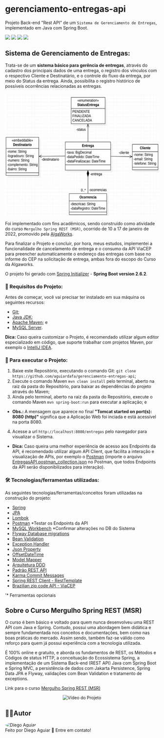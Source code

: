 # gerenciamento-entregas-api

Projeto Back-end "Rest API" de um `Sistema de Gerenciamento de Entregas`, implementado em Java com Spring Boot.

<a href="#backers" alt="Last Commit">
<img src="https://img.shields.io/github/last-commit/aguiardafa/gerenciamento-entregas-api" /></a>
<a href="https://github.com/aguiardafa/gerenciamento-entregas-api/pulse" alt="Activity">
<img src="https://img.shields.io/github/commit-activity/y/aguiardafa/gerenciamento-entregas-api" /></a>
<a href="#backers" alt="Repository Size">
<img src="https://img.shields.io/github/repo-size/aguiardafa/gerenciamento-entregas-api" /></a>
<a href="#backers" alt="Language Portuguese">
<img src="https://img.shields.io/badge/language-Portuguese-yellow" /></a>

## Sistema de Gerenciamento de Entregas:

Trata-se de um <b>sistema básico para gerência de entregas</b>, através do cadastro dos principais dados de uma entrega, o registro dos vínculos com o respectivo Cliente e Destinatário, e o controle do fluxo da entrega, por meio do Status da entrega. Ainda, possibilita o registro histórico de possíveis ocorrências relacionadas as entregas.

<p align="center"><img alt="Imagem do Projeto" id="imagem" title="#Projeto" height="400px" src="https://raw.githubusercontent.com/aguiardafa/gerenciamento-entregas-api/main/.github/Image.png" /></p>

Foi implementado com fins acadêmicos, sendo construído como atividade do curso `Mergulho Spring REST (MSR)`, ocorrido de 10 a 17 de janeiro de 2022, promovido pela [AlgaWorks](https://www.algaworks.com/).

Para finalizar o Projeto e concluir, por hora, meus estudos, implementei a funcionalidade de cancelamento de entrega e o consumo da API ViaCEP para preencher automaticamente o endereço das entregas com base no informe do CEP na solicitação de entrega, ambas fora do escopo do Curso da Algaworks.

O projeto foi gerado com [Spring Initializer](https://start.spring.io/) - <b>Spring Boot version 2.6.2</b>.

### 🛒 Requisitos do Projeto:

Antes de começar, você vai precisar ter instalado em sua máquina os seguintes recursos:

- [Git](https://git-scm.com/);
- [Java JDK](https://www.oracle.com/java/technologies/downloads/);
- [Apache Maven](https://maven.apache.org/download.cgi); e
- [MySQL Server](https://dev.mysql.com/downloads/mysql/).

<b>Dica: </b>Caso queira customizar o Projeto, é recomendado utilizar algum editor especializado em código, que suporte trabalhar com projetos Maven, por exemplo o [IntelliJ IDEA](https://www.jetbrains.com/pt-br/idea/download/).

### 📀 Para executar o Projeto:

1. Baixe este Repositório, executando o comando Git: `git clone https://github.com/aguiardafa/gerenciamento-entregas-api`;
2. Execute o comando Maven `mvn clean install` pelo terminal, aberto na raiz da pasta do Repositório, para baixar as dependências do projeto através do Maven;
3. Ainda pelo terminal, aberto na raiz da pasta do Repositório, execute o comando Maven `mvn spring-boot:run` para executar a aplicação; e
- <b>Obs.: </b>A mensagem que aparece no final <b>"Tomcat started on port(s): 8080 (http)"</b> significa que a Aplicação Web foi inciada e está acessível na porta 8080.
4. Acesse a url `http://localhost:8080/entregas` pelo navegador para visualizar o Sistema.
- <b>Dica: </b>Caso queira uma melhor experiência de acesso aos Endpoints da API, é recomendado utilizar algum API Client, que facilita a interação e visualização de APIs, por exemplo o [Postman](https://www.getpostman.com/) (importe o arquivo [EntregasAPI.postman_collection.json](https://raw.githubusercontent.com/aguiardafa/gerenciamento-entregas-api/main/EntregasAPI.postman_collection.json) no Postman, que todos Endpoints da API serão disponibilizados para interação).

### 🛠 Tecnologias/ferramentas utilizadas:

As seguintes tecnologias/ferramentas/conceitos foram utilizadas na construção do projeto:

- [Spring](https://spring.io/)
- [JPA](https://pt.wikipedia.org/wiki/Java_Persistence_API)
- [Lombok](https://projectlombok.org/)
- [Postman](https://www.getpostman.com/) *Testar os Endpoints da API
- [MySQL Workbench](https://dev.mysql.com/downloads/workbench/) *Confirmar alterações no DB do Sistema
- [Flyway Database migrations](https://flywaydb.org/)
- [Bean Validation](https://beanvalidation.org/)
- [Exception Handler](https://spring.io/blog/2013/11/01/exception-handling-in-spring-mvc)
- [Json Property](https://qastack.com.br/programming/12583638/when-is-the-jsonproperty-property-used-and-what-is-it-used-for)
- [OffsetDateTime](https://docs.oracle.com/javase/8/docs/api/java/time/OffsetDateTime.html)
- [Model Mapper](http://modelmapper.org/getting-started/)
- [Arquitetura DDD](https://www.devmedia.com.br/java-e-domain-driven-design-na-pratica-java-magazine-87/19019)
- [Padrão REST API](https://restfulapi.net/)
- [Karma Commit Messages](http://karma-runner.github.io/1.0/dev/git-commit-msg.html)
- [Spring REST Client - RestTemplate](https://www.baeldung.com/rest-template)
- [Brazilian zip code API - ViaCEP](https://viacep.com.br/)

'* Ferramentas opcionais

## Sobre o Curso Mergulho Spring REST (MSR)

O curso é bem básico e voltado para quem nunca desenvolveu uma REST API com Java e Spring. Contudo, possui uma abordagem bem didática e sempre fundamentada nos conceitos e documentações, bem como nas boas práticas do mercado. Assim sendo, também faz-se válido como reforço para quem já possui experiência com a tecnologia utilizada.

É 100% online e gratuito, e aborda os fundamentos de REST, os Métodos e Códigos de status HTTP, a conceituação do Ecossistema Spring, a implementação de um Sistema Back-end (REST API) Java com Spring Boot e Spring MVC, a persistência de dados com Jakarta Persistence, Spring Data JPA e Flyway, validações com Bean Validation e tratamento de exceptions.

Link para o curso [Mergulho Spring REST (MSR)](https://msr.algaworks.com/)

<p align="center"><img alt="Vídeo do Projeto" id="video1" title="#VideoProjeto" height="450px" src="https://raw.githubusercontent.com/aguiardafa/gerenciamento-entregas-api/main/.github/Video1.gif" /></p>

## 👨‍💻Autor

<a href="https://github.com/aguiardafa" style="text-decoration: none;">
<img style="border-radius: 50% !important;" src="https://avatars.githubusercontent.com/u/16319889?v=4" width="48px" height="48px" alt="Diego Aguiar"/>
<br />
<span> Feito por Diego Aguiar 👋 Entre em contato! </span> 
</a>


